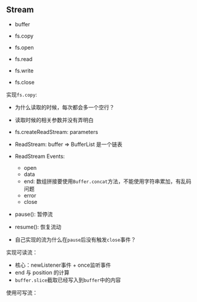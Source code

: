 ## Stream

* buffer
* fs.copy

* fs.open
* fs.read
* fs.write
* fs.close

实现`fs.copy`:  
* 为什么读取的时候，每次都会多一个空行？
* 读取时候的相关参数并没有弄明白

* fs.createReadStream: parameters
* ReadStream: buffer => BufferList 是一个链表
* ReadStream Events:
  * open
  * data
  * end: 数组拼接要使用`Buffer.concat`方法，不能使用字符串累加，有乱码问题
  * error
  * close
* pause(): 暂停流
* resume(): 恢复流动
* 自己实现的流为什么在`pause`后没有触发`close`事件？

实现可读流：
* 核心：newListener事件 + once监听事件
* end 与 position 的计算
* `buffer.slice`截取已经写入到`buffer`中的内容

使用可写流：

